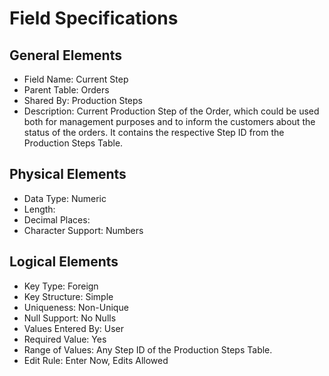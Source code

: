 # Field Specifications

## General Elements

- Field Name: Current Step
- Parent Table: Orders
- Shared By: Production Steps
- Description: Current Production Step of the Order, which could be used both for management purposes and to inform the customers about the status of the orders. It contains the respective Step ID from the Production Steps Table.

## Physical Elements

- Data Type: Numeric
- Length: 
- Decimal Places:
- Character Support: Numbers

## Logical Elements

- Key Type: Foreign
- Key Structure: Simple
- Uniqueness: Non-Unique
- Null Support: No Nulls
- Values Entered By: User
- Required Value: Yes
- Range of Values: Any Step ID of the Production Steps Table.
- Edit Rule: Enter Now, Edits Allowed
